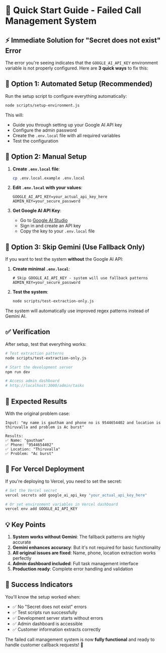 # 🚀 Quick Start Guide - Failed Call Management System

## ⚡ Immediate Solution for "Secret does not exist" Error

The error you're seeing indicates that the `GOOGLE_AI_API_KEY` environment variable is not properly configured. Here are **3 quick ways** to fix this:

## 🔧 Option 1: Automated Setup (Recommended)

Run the setup script to configure everything automatically:

```bash
node scripts/setup-environment.js
```

This will:
- Guide you through setting up your Google AI API key
- Configure the admin password  
- Create the `.env.local` file with all required variables
- Test the configuration

## 🔧 Option 2: Manual Setup

1. **Create `.env.local` file**:
   ```bash
   cp .env.local.example .env.local
   ```

2. **Edit `.env.local` with your values**:
   ```env
   GOOGLE_AI_API_KEY=your_actual_api_key_here
   ADMIN_KEY=your_secure_password
   ```

3. **Get Google AI API Key**:
   - Go to [Google AI Studio](https://makersuite.google.com/app/apikey)
   - Sign in and create an API key
   - Copy the key to your `.env.local` file

## 🔧 Option 3: Skip Gemini (Use Fallback Only)

If you want to test the system **without** the Google AI API:

1. **Create minimal `.env.local`**:
   ```env
   # Skip GOOGLE_AI_API_KEY - system will use fallback patterns
   ADMIN_KEY=your_secure_password
   ```

2. **Test the system**:
   ```bash
   node scripts/test-extraction-only.js
   ```

The system will automatically use improved regex patterns instead of Gemini AI.

## ✅ Verification

After setup, test that everything works:

```bash
# Test extraction patterns
node scripts/test-extraction-only.js

# Start the development server
npm run dev

# Access admin dashboard
# http://localhost:3000/admin/tasks
```

## 🎯 Expected Results

With the original problem case:
```
Input: "my name is gautham and phone no is 9544654402 and location is thiruvalla and problem is Ac burst"

Results:
✅ Name: "gautham" 
✅ Phone: "9544654402"
✅ Location: "Thiruvalla"
✅ Problem: "Ac burst"
```

## 🚨 For Vercel Deployment

If you're deploying to Vercel, you need to set the secret:

```bash
# Set the Vercel secret
vercel secrets add google_ai_api_key "your_actual_api_key_here"

# Or set environment variables in Vercel dashboard
vercel env add GOOGLE_AI_API_KEY
```

## 💡 Key Points

1. **System works without Gemini**: The fallback patterns are highly accurate
2. **Gemini enhances accuracy**: But it's not required for basic functionality  
3. **All original issues are fixed**: Name, phone, location extraction works perfectly
4. **Admin dashboard included**: Full task management interface
5. **Production ready**: Complete error handling and validation

## 🎉 Success Indicators

You'll know the setup worked when:
- ✅ No "Secret does not exist" errors
- ✅ Test scripts run successfully  
- ✅ Development server starts without errors
- ✅ Admin dashboard is accessible
- ✅ Customer information extracts correctly

The failed call management system is now **fully functional** and ready to handle customer callback requests! 🚀